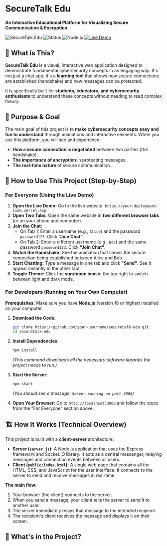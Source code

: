 # SecureTalk Edu

**An Interactive Educational Platform for Visualizing Secure Communication & Encryption**

![SecureTalk Edu](https://img.shields.io/badge/SecureTalk-Edu-blue) ![Status](https://img.shields.io/badge/Status-Working-brightgreen) ![Node.js](https://img.shields.io/badge/Node.js-18.0%2B-green) [![Live Demo](https://img.shields.io/badge/Demo-Live%20Here-red)](https://your-deployment-link.vercel.app)

## 📖 What is This?

**SecureTalk Edu** is a visual, interactive web application designed to demonstrate fundamental cybersecurity concepts in an engaging way. It's not just a chat app; it's a **learning tool** that shows how secure connections are established (handshake) and how messages can be protected.

It is specifically built for **students, educators, and cybersecurity enthusiasts** to understand these concepts without needing to read complex theory.

## 🎯 Purpose & Goal

The main goal of this project is to **make cybersecurity concepts easy and fun to understand** through animations and interactive elements. When you use this platform, you will see and experience:

-   **How a secure connection is negotiated** between two parties (the handshake).
-   **The importance of encryption** in protecting messages.
-   **The real-time nature** of secure communication.

## 🚀 How to Use This Project (Step-by-Step)

### For Everyone (Using the Live Demo)

1.  **Open the Live Demo:** Go to the live website: `https://your-deployment-link.vercel.app`
2.  **Open Two Tabs:** Open the same website in **two different browser tabs** (or on your phone and computer).
3.  **Join the Chat:**
    -   On Tab 1: Enter a username (e.g., `Alice`) and the password `password123`. Click **"Join Chat"**.
    -   On Tab 2: Enter a different username (e.g., `Bob`) and the same password `password123`. Click **"Join Chat"**.
4.  **Watch the Handshake:** See the animation that shows the secure connection being established between Alice and Bob.
5.  **Start Chatting:** Type a message in one tab and click **"Send"**. See it appear instantly in the other tab!
6.  **Toggle Theme:** Click the **sun/moon icon** in the top right to switch between light and dark mode.

### For Developers (Running on Your Own Computer)

**Prerequisites:** Make sure you have **Node.js** (version 18 or higher) installed on your computer.

1.  **Download the Code:**
    ```bash
    git clone https://github.com/your-username/securetalk-edu.git
    cd securetalk-edu
    ```

2.  **Install Dependencies:**
    ```bash
    npm install
    ```
    *(This command downloads all the necessary software libraries the project needs to run.)*

3.  **Start the Server:**
    ```bash
    npm start
    ```
    *(You should see a message: `Server running on port 3000`)*

4.  **Open Your Browser:** Go to `http://localhost:3000` and follow the steps from the "For Everyone" section above.

## 🏗️ How It Works (Technical Overview)

This project is built with a **client-server** architecture:

-   **Server (`server.js`):** A Node.js application that uses the Express framework and Socket.IO library. It acts as a central messenger, relaying messages and connection events between all users.
-   **Client (`public/index.html`):** A single web page that contains all the HTML, CSS, and JavaScript for the user interface. It connects to the server to send and receive messages in real-time.

**The main flow:**
1.  Your browser (the client) connects to the server.
2.  When you send a message, your client tells the server to send it to another user.
3.  The server immediately relays that message to the intended recipient.
4.  The recipient's client receives the message and displays it on their screen.

## 📁 What's in the Project?
